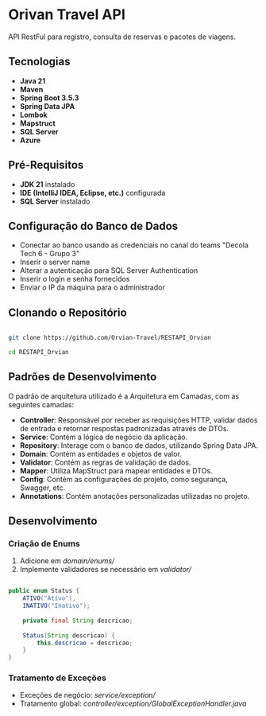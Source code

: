 # Orivan Travel API

API RestFul para registro, consulta de reservas e pacotes de viagens.

## Tecnologias

- **Java 21**
- **Maven**
- **Spring Boot 3.5.3**
- **Spring Data JPA**
- **Lombok**
- **Mapstruct**
- **SQL Server**
- **Azure**

## Pré-Requisitos

- **JDK 21** instalado
- **IDE (IntelliJ IDEA, Eclipse, etc.)** configurada
- **SQL Server** instalado

## Configuração do Banco de Dados

- Conectar ao banco usando as credenciais no canal do teams "Decola Tech 6 - Grupo 3"
- Inserir o server name
- Alterar a autenticação para SQL Server Authentication
- Inserir o login e senha fornecidos
- Enviar o IP da máquina para o administrador

## Clonando o Repositório

```bash

git clone https://github.com/Orvian-Travel/RESTAPI_Orvian

cd RESTAPI_Orvian

```

## Padrões de Desenvolvimento
O padrão de arquitetura utilizado é a Arquitetura em Camadas, com as seguintes camadas:
- **Controller**: Responsável por receber as requisições HTTP, validar dados de entrada e retornar respostas padronizadas através de DTOs.
- **Service**: Contém a lógica de negócio da aplicação.
- **Repository**: Interage com o banco de dados, utilizando Spring Data JPA.
- **Domain**: Contém as entidades e objetos de valor.
- **Validator**: Contém as regras de validação de dados.
- **Mapper**: Utiliza MapStruct para mapear entidades e DTOs.
- **Config**: Contém as configurações do projeto, como segurança, Swagger, etc.
- **Annotations**: Contém anotações personalizadas utilizadas no projeto.

## Desenvolvimento

### Criação de Enums
1. Adicione em *domain/enums/*
2. Implemente validadores se necessário em *validator/*

~~~Java

public enum Status {
    ATIVO("Ativo"),
    INATIVO("Inativo");
    
    private final String descricao;
    
    Status(String descricao) {
        this.descricao = descricao;
    }
}

~~~

### Tratamento de Exceções
- Exceções de negócio: *service/exception/*
- Tratamento global: *controller/exception/GlobalExceptionHandler.java*